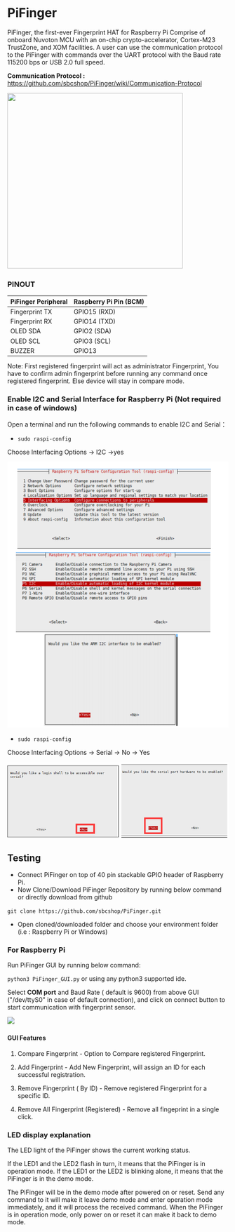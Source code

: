 # PiFinger
PiFinger, the first-ever Fingerprint HAT for Raspberry Pi Comprise of onboard Nuvoton MCU with an on-chip crypto-accelerator, Cortex-M23 TrustZone, and XOM facilities. A user can use the communication protocol to the PiFinger with commands over the UART protocol with the Baud rate 115200 bps or USB 2.0 full speed.

<b> Communication Protocol : </b> https://github.com/sbcshop/PiFinger/wiki/Communication-Protocol

<img src="https://cdn.shopify.com/s/files/1/1217/2104/products/RaspberryPiFingerprintHAT_700x.png?v=1615200475" width="400" height="400" />

### PINOUT

|  PiFinger Peripheral |  Raspberry Pi Pin (BCM) |
| -------------------- |  ---------------------  |
|  Fingerprint TX      |    GPIO15 (RXD)         |
|  Fingerprint RX      |    GPIO14 (TXD)         |
|  OLED SDA            |    GPIO2  (SDA)         |
|  OLED SCL            |    GPIO3  (SCL)         |
|  BUZZER              |    GPIO13               |

Note: First registered fingerprint will act as administrator Fingerprint, You have to confirm admin fingerprint before running any command once registered fingerprint. Else device will stay in compare mode. 

### Enable I2C and Serial Interface for Raspberry Pi (Not required in case of windows)

 Open a terminal and run the following commands to enable I2C and Serial：


* ``` sudo raspi-config ```

Choose Interfacing Options -> I2C ->yes 

<img src="Images/en_i2c_all.png" />


* ``` sudo raspi-config ```

Choose Interfacing Options -> Serial -> No -> Yes

<img src="Images/en_serial_full.png" />

## Testing

* Connect PiFinger on top of 40 pin stackable GPIO header of Raspberry Pi.
* Now Clone/Download PiFinger Repository by running below command or directly download from github

``` git clone https://github.com/sbcshop/PiFinger.git ```

* Open cloned/downloaded folder and choose your environment folder (i.e : Raspberry Pi or Windows)

### For Raspberry Pi

Run PiFinger GUI by running below command:

``` python3 PiFinger_GUI.py ``` or using any python3 supported ide.

Select <b>COM port</b> and Baud Rate ( default is 9600) from above GUI ("/dev/ttyS0" in case of default connection), 
and click on connect button to start communication with fingerprint sensor.

<img src="Images/pifinger_connect_pi.gif" />

#### GUI Features 

1) Compare Fingerprint - Option to Compare registered Fingerprint.

2) Add Fingerprint - Add New Fingerprint, will assign an ID for each successful registration.

3) Remove Fingerprint ( By ID) - Remove registered Fingerprint for a specific ID.

4) Remove All Fingerprint (Registered) - Remove all fingeprint in a single click.

### LED display explanation

The LED light of the PiFinger shows the current working status.

If the LED1 and the LED2 flash in turn, it means that the PiFinger is in operation mode. If the LED1 or the LED2 is blinking alone, it means that the PiFinger is in the demo mode.

The PiFinger will be in the demo mode after powered on or reset. Send any command to it will make it leave demo mode and enter operation mode immediately, and it will
process the received command. When the PiFinger is in operation mode, only power on or reset it can make it back to demo mode.



